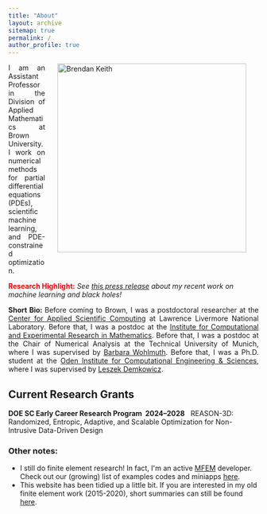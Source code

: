 ```yaml
---
title: "About"
layout: archive
sitemap: true
permalink: /
author_profile: true
---
```


<img src="/assets/images/bren096.jpg" width="380px" alt="Brendan Keith" align="right" style="display:block;margin-bottom:25px;margin-left:auto;margin-right:auto;padding-left: 25px;padding-right: 25px;" z-index="1" />
<p style="text-align: justify">
I am an Assistant Professor in the Division of Applied Mathematics at Brown University.
I work on numerical methods for partial differential equations (PDEs), scientific machine learning, and PDE-constrained optimization.
</p>

<!-- <span style="color:red">**Now Hiring:**</span>
*I am seeking to hire a number of <a href="https://www.mathjobs.org/jobs/list/20345">postdocs</a> to join my group this academic Fall.* -->

<span style="color:red">**Research Highlight:**</span>
*See <a href="https://www.llnl.gov/news/llnl-led-team-uses-machine-learning-derive-black-hole-motion-gravitational-waves">this press release</a> about my recent work on machine learning and black holes!*

<p style="text-align: justify">
<b> Short Bio: </b> Before coming to Brown, I was a postdoctoral researcher at the <a href="https://computing.llnl.gov/casc">Center for Applied Scientific Computing</a> at Lawrence Livermore National Laboratory.
<!-- where I am leading a three-year research project on PDE-constrained stochastic optimization methods for risk-averse engineering design. -->
Before that, I was a postdoc at the <a href="https://icerm.brown.edu/">Institute for Computational and Experimental Research in Mathematics</a>.
Before that, I was a postdoc at the Chair of Numerical Analysis at the Technical University of Munich, where I was supervised by <a href="http://www.professoren.tum.de/en/wohlmuth-barbara/">Barbara Wohlmuth</a>.
Before that, I was a Ph.D. student at the <a href="https://www.oden.utexas.edu/">Oden Institute for Computational Engineering & Sciences</a>, where I was supervised by <a href="https://users.oden.utexas.edu/~leszek/">Leszek Demkowicz</a>.
</p>


## Current Research Grants
**DOE SC Early Career Research Program&nbsp;&nbsp;2024&ndash;2028**&nbsp;&nbsp; REASON-3D: Randomized, Entropic, Adaptive, and Scalable Optimization for Non-Intrusive Data-Driven Design
<!-- **LDRD&nbsp;&nbsp;2022&ndash;2024**&nbsp;&nbsp; Adaptive Sampling for Risk-Averse Design and Optimization (PI, *$450,000/year*) -->


### Other notes:
- I still do finite element research! In fact, I'm an active [MFEM](https://mfem.org/) developer. Check out our (growing) list of examples codes and miniapps [here](https://mfem.org/examples/).
- This website has been tidied up a little bit. If you are interested in my old finite element work (2015-2020), short summaries can still be found [here](/research/).